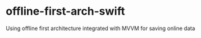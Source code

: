 # offline-first-arch-swift


Using  offline first architecture integrated with MVVM for saving online data 
